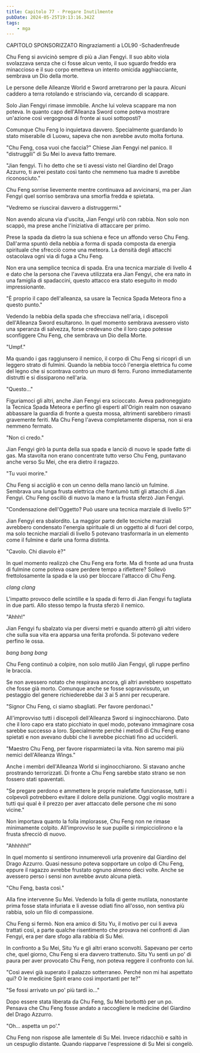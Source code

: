 ```yaml
---
title: Capitolo 77 - Pregare Inutilmente
pubDate: 2024-05-25T19:13:16.342Z
tags:
    - mga
---
```



CAPITOLO SPONSORIZZATO Ringraziamenti a LOL90
-Schadenfreude


Chu Feng si avvicinò sempre di più a Jian Fengyi. Il suo abito viola svolazzava senza che ci fosse alcun vento, il suo sguardo freddo era minaccioso e il suo corpo emetteva un intento omicida agghiacciante, sembrava un Dio della morte.


Le persone delle Alleanze World e Sword arretrarono per la paura. Alcuni caddero a terra rotolando e strisciando via, cercando di scappare.


Solo Jian Fengyi rimase immobile. Anche lui voleva scappare ma non poteva. In quanto capo dell'Alleanza Sword come poteva mostrare un'azione così vergognosa di fronte ai suoi sottoposti?


Comunque Chu Feng lo inquietava davvero.
Specialmente guardando lo stato miserabile di Luowu, sapeva che non avrebbe avuto molta fortuna.


"Chu Feng, cosa vuoi che faccia?" Chiese Jian Fengyi nel panico. Il "distruggili" di Su Mei lo aveva fatto tremare.


"Jian fengyi. Ti ho detto che se ti avessi visto nel Giardino del Drago Azzurro, ti avrei pestato così tanto che nemmeno tua madre ti avrebbe riconosciuto."


Chu Feng sorrise lievemente mentre continuava ad avvicinarsi, ma per Jian Fengyi quel sorriso sembrava una smorfia fredda e spietata.


"Vedremo se riuscirai davvero a distruggermi."


Non avendo alcuna via d'uscita, Jian Fengyi urlò con rabbia. Non solo non scappò, ma prese anche l'iniziativa di attaccare per primo.


Prese la spada da dietro la sua schiena e fece un affondo verso Chu Feng. Dall'arma spuntò della nebbia a forma di spada composta da energia spirituale che sfrecciò come una meteora. La densità degli attacchi ostacolava ogni via di fuga a Chu Feng.


Non era una semplice tecnica di spada. Era una tecnica marziale di livello 4 e dato che la persona che l'aveva utilizzata era Jian Fengyi, che era nato in una famiglia di spadaccini, questo attacco era stato eseguito in modo impressionante.


"È proprio il capo dell'alleanza, sa usare la Tecnica Spada Meteora fino a questo punto."


Vedendo la nebbia della spada che sfrecciava nell'aria, i discepoli dell'Alleanza Sword esultarono. In quel momento sembrava avessero visto una speranza di salvezza, forse credevano che il loro capo potesse sconfiggere Chu Feng, che sembrava un Dio della Morte.


"Umpf."


Ma quando i gas raggiunsero il nemico, il corpo di Chu Feng si ricoprì di un leggero strato di fulmini. Quando la nebbia toccò l'energia elettrica fu come del legno che si scontrava contro un muro di ferro. Furono immediatamente distrutti e si dissiparono nell'aria.


"Questo..."


Figuriamoci gli altri, anche Jian Fengyi era scioccato. Aveva padroneggiato la Tecnica Spada Meteora e perfino gli esperti all'Origin realm non osavano abbassare la guardia di fronte a questa mossa, altrimenti sarebbero rimasti gravemente feriti. Ma Chu Feng l'aveva completamente dispersa, non si era nemmeno fermato.


"Non ci credo."


Jian Fengyi girò la punta della sua spada e lanciò di nuovo le spade fatte di gas. Ma stavolta non erano concentrate tutto verso Chu Feng, puntavano anche verso Su Mei, che era dietro il ragazzo.


"Tu vuoi morire."


Chu Feng si accigliò e con un cenno della mano lanciò un fulmine. Sembrava una lunga frusta elettrica che frantumò tutti gli attacchi di Jian Fengyi. Chu Feng oscillò di nuovo la mano e la frusta sferzò Jian Fengyi.


"Condensazione dell'Oggetto? Può usare una tecnica marziale di livello 5?"


Jian Fengyi era sbalordito. La maggior parte delle tecniche marziali avrebbero condensato l'energia spirituale di un oggetto al di fuori del corpo, ma solo tecniche marziali di livello 5 potevano trasformarla in un elemento come il fulmine e darle una forma distinta.


"Cavolo. Chi diavolo è?"


In quel momento realizzò che Chu Feng era forte. Ma di fronte ad una frusta di fulmine come poteva osare perdere tempo a riflettere? Sollevò frettolosamente la spada e la usò per bloccare l'attacco di Chu Feng.


*clang clang*


L'impatto provoco delle scintille e la spada di ferro di Jian Fengyi fu tagliata in due parti. Allo stesso tempo la frusta sferzò il nemico.


"Ahhh!"


Jian Fengyi fu sbalzato via per diversi metri e quando atterrò gli altri videro che sulla sua vita era apparsa una ferita profonda. Si potevano vedere perfino le ossa.


*bang bang bang*


Chu Feng continuò a colpire, non solo mutilò Jian Fengyi, gli ruppe perfino le braccia.


Se non avessero notato che respirava ancora, gli altri avrebbero sospettato che fosse già morto. Comunque anche se fosse sopravvissuto, un pestaggio del genere richiederebbe dai 3 ai 5 anni per recuperare.


"Signor Chu Feng, ci siamo sbagliati. Per favore perdonaci."


All'improvviso tutti i discepoli dell'Alleanza Sword si inginocchiarono. Dato che il loro capo era stato picchiato in quel modo, potevano immaginare cosa sarebbe successo a loro.
Specialmente perché i metodi di Chu Feng erano spietati e non avevano dubbi che li avrebbe picchiati fino ad ucciderli.


"Maestro Chu Feng, per favore risparmiateci la vita. Non saremo mai più nemici dell'Alleanza Wings."


Anche i membri dell'Alleanza World si inginocchiarono. Si stavano anche prostrando terrorizzati. Di fronte a Chu Feng sarebbe stato strano se non fossero stati spaventati.


"Se pregare perdono e ammettere le proprie malefatte funzionasse, tutti i colpevoli potrebbero evitare il dolore della punizione. Oggi voglio mostrare a tutti qui qual è il prezzo per aver attaccato delle persone che mi sono vicine."


Non importava quanto la folla implorasse, Chu Feng non ne rimase minimamente colpito. All'improvviso le sue pupille si rimpicciolirono e la frusta sfrecciò di nuovo.


"Ahhhhh!"


In quel momento si sentirono innumerevoli urla provenire dal Giardino del Drago Azzurro. Quasi nessuno poteva sopportare un colpo di Chu Feng, eppure il ragazzo avrebbe frustato ognuno almeno dieci volte. Anche se avessero perso i sensi non avrebbe avuto alcuna pietà.


"Chu Feng, basta così."


Alla fine intervenne Su Mei. Vedendo la folla di gente mutilata, nonostante prima fosse stata infuriata e li avesse odiati fino all'osso, non sentiva più rabbia, solo un filo di compassione.


Chu Feng si fermò. Non era amico di Situ Yu, il motivo per cui li aveva trattati così, a parte qualche risentimento che provava nei confronti di Jian Fengyi, era per dare sfogo alla rabbia di Su Mei.


In confronto a Su Mei, Situ Yu e gli altri erano sconvolti. Sapevano per certo che, quel giorno, Chu Feng si era davvero trattenuto. Situ Yu sentì un po' di paura per aver provocato Chu Feng, non poteva reggere il confronto con lui.


"Così avevi già superato il palazzo sotterraneo. Perché non mi hai aspettato qui? O le medicine Spirit erano così importanti per te?"


"Se fossi arrivato un po' più tardi io..."


Dopo essere stata liberata da Chu Feng, Su Mei borbottò per un po. Pensava che Chu Feng fosse andato a raccogliere le medicine del Giardino del Drago Azzurro.


"Oh... aspetta un po'."


Chu Feng non rispose alle lamentele di Su Mei. Invece ridacchiò e saltò in un cespuglio distante. Quando riapparve l'espressione di Su Mei si congelò.





